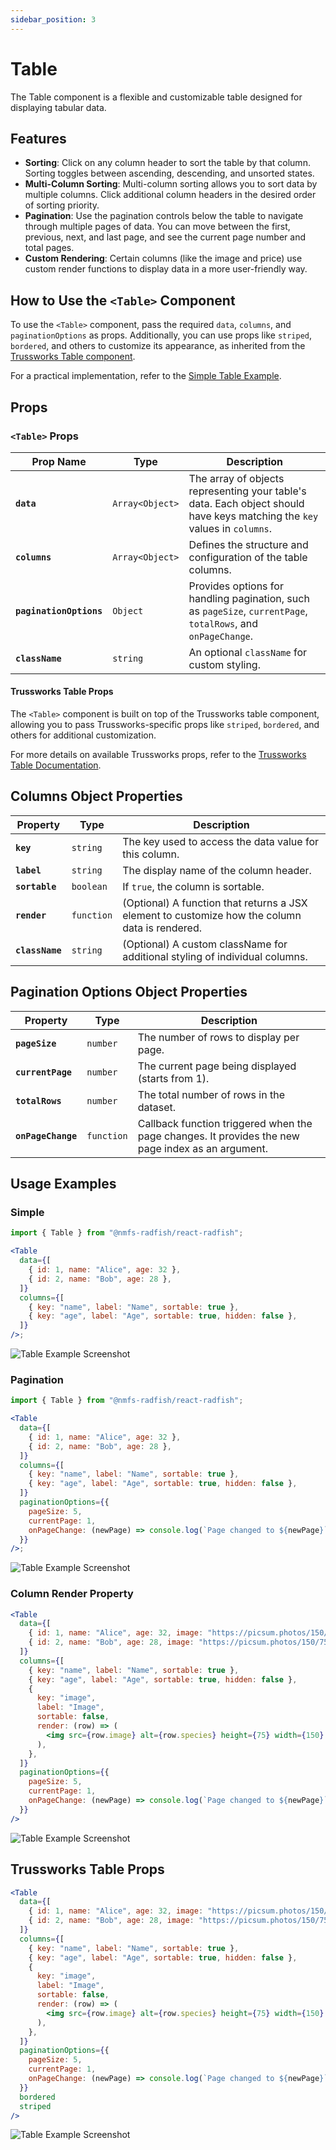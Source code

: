 ```yaml
---
sidebar_position: 3
---
```


# Table

The Table component is a flexible and customizable table designed for displaying tabular data.

## Features

- **Sorting**: Click on any column header to sort the table by that column. Sorting toggles between ascending, descending, and unsorted states.
- **Multi-Column Sorting**: Multi-column sorting allows you to sort data by multiple columns. Click additional column headers in the desired order of sorting priority.
- **Pagination**: Use the pagination controls below the table to navigate through multiple pages of data. You can move between the first, previous, next, and last page, and see the current page number and total pages.
- **Custom Rendering**: Certain columns (like the image and price) use custom render functions to display data in a more user-friendly way.

## How to Use the `<Table>` Component

To use the `<Table>` component, pass the required `data`, `columns`, and `paginationOptions` as props. Additionally, you can use props like `striped`, `bordered`, and others to customize its appearance, as inherited from the [Trussworks Table component](https://trussworks.github.io/react-uswds/?path=/docs/components-table--docs).

For a practical implementation, refer to the [Simple Table Example](https://github.com/NMFS-RADFish/boilerplate/blob/main/examples/simple-table/README.md).

## Props

### `<Table>` Props

| Prop Name               | Type            | Description                                                                                                               |
| ----------------------- | --------------- | ------------------------------------------------------------------------------------------------------------------------- |
| **`data`**              | `Array<Object>` | The array of objects representing your table's data. Each object should have keys matching the `key` values in `columns`. |
| **`columns`**           | `Array<Object>` | Defines the structure and configuration of the table columns.                                                             |
| **`paginationOptions`** | `Object`        | Provides options for handling pagination, such as `pageSize`, `currentPage`, `totalRows`, and `onPageChange`.             |
| **`className`**         | `string`        | An optional `className` for custom styling.                                                                               |

#### Trussworks Table Props

The `<Table>` component is built on top of the Trussworks table component, allowing you to pass Trussworks-specific props like `striped`, `bordered`, and others for additional customization.

For more details on available Trussworks props, refer to the [Trussworks Table Documentation](https://trussworks.github.io/react-uswds/?path=/docs/components-table--docs).

## Columns Object Properties

| Property        | Type       | Description                                                                                    |
| --------------- | ---------- | ---------------------------------------------------------------------------------------------- |
| **`key`**       | `string`   | The key used to access the data value for this column.                                         |
| **`label`**     | `string`   | The display name of the column header.                                                         |
| **`sortable`**  | `boolean`  | If `true`, the column is sortable.                                                             |
| **`render`**    | `function` | (Optional) A function that returns a JSX element to customize how the column data is rendered. |
| **`className`** | `string`   | (Optional) A custom className for additional styling of individual columns.                    |

## Pagination Options Object Properties

| Property           | Type       | Description                                                                                       |
| ------------------ | ---------- | ------------------------------------------------------------------------------------------------- |
| **`pageSize`**     | `number`   | The number of rows to display per page.                                                           |
| **`currentPage`**  | `number`   | The current page being displayed (starts from 1).                                                 |
| **`totalRows`**    | `number`   | The total number of rows in the dataset.                                                          |
| **`onPageChange`** | `function` | Callback function triggered when the page changes. It provides the new page index as an argument. |

## Usage Examples

### Simple

```jsx
import { Table } from "@nmfs-radfish/react-radfish";

<Table
  data={[
    { id: 1, name: "Alice", age: 32 },
    { id: 2, name: "Bob", age: 28 },
  ]}
  columns={[
    { key: "name", label: "Name", sortable: true },
    { key: "age", label: "Age", sortable: true, hidden: false },
  ]}
/>;
```

![Table Example Screenshot](/img/example-table-simple.png)

### Pagination

```jsx
import { Table } from "@nmfs-radfish/react-radfish";

<Table
  data={[
    { id: 1, name: "Alice", age: 32 },
    { id: 2, name: "Bob", age: 28 },
  ]}
  columns={[
    { key: "name", label: "Name", sortable: true },
    { key: "age", label: "Age", sortable: true, hidden: false },
  ]}
  paginationOptions={{
    pageSize: 5,
    currentPage: 1,
    onPageChange: (newPage) => console.log(`Page changed to ${newPage}`),
  }}
/>;
```

![Table Example Screenshot](/img/example-table-pagination.png)

### Column Render Property

```jsx
<Table
  data={[
    { id: 1, name: "Alice", age: 32, image: "https://picsum.photos/150/75" },
    { id: 2, name: "Bob", age: 28, image: "https://picsum.photos/150/75" },
  ]}
  columns={[
    { key: "name", label: "Name", sortable: true },
    { key: "age", label: "Age", sortable: true, hidden: false },
    {
      key: "image",
      label: "Image",
      sortable: false,
      render: (row) => (
        <img src={row.image} alt={row.species} height={75} width={150} />
      ),
    },
  ]}
  paginationOptions={{
    pageSize: 5,
    currentPage: 1,
    onPageChange: (newPage) => console.log(`Page changed to ${newPage}`),
  }}
/>
```

![Table Example Screenshot](/img/example-table-render-property.png)

## Trussworks Table Props

```jsx
<Table
  data={[
    { id: 1, name: "Alice", age: 32, image: "https://picsum.photos/150/75" },
    { id: 2, name: "Bob", age: 28, image: "https://picsum.photos/150/75" },
  ]}
  columns={[
    { key: "name", label: "Name", sortable: true },
    { key: "age", label: "Age", sortable: true, hidden: false },
    {
      key: "image",
      label: "Image",
      sortable: false,
      render: (row) => (
        <img src={row.image} alt={row.species} height={75} width={150} />
      ),
    },
  ]}
  paginationOptions={{
    pageSize: 5,
    currentPage: 1,
    onPageChange: (newPage) => console.log(`Page changed to ${newPage}`),
  }}
  bordered
  striped
/>
```

![Table Example Screenshot](/img/example-table-trussworks-prop.png)
